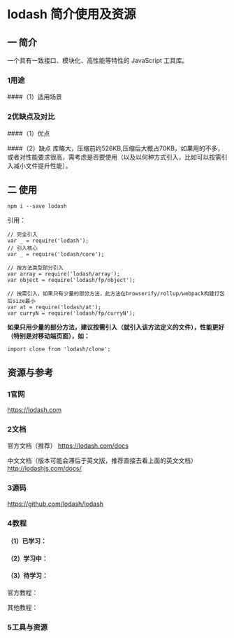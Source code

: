 # lodash 简介使用及资源

## 一 简介
一个具有一致接口、模块化、高性能等特性的 JavaScript 工具库。

### 1用途
####（1）适用场景


### 2优缺点及对比
####（1）优点

####（2）缺点
库略大，压缩前约526KB,压缩后大概占70KB，如果用的不多，或者对性能要求很高，需考虑是否要使用（以及以何种方式引入，比如可以按需引入减小文件提升性能）。

## 二 使用


```
npm i --save lodash
```

引用：


```
// 完全引入
var _ = require('lodash');
// 引入核心
var _ = require('lodash/core');

// 按方法类型部分引入
var array = require('lodash/array');
var object = require('lodash/fp/object');

// 按需引入，如果只有少量的部分方法，此方法在browserify/rollup/webpack构建打包后size最小
var at = require('lodash/at');
var curryN = require('lodash/fp/curryN');
```

**如果只用少量的部分方法，建议按需引入（就引入该方法定义的文件），性能更好（特别是对移动端页面），如：**

```
import clone from 'lodash/clone';
```



## 资源与参考

### 1官网
https://lodash.com

### 2文档
官方文档（推荐）
https://lodash.com/docs

中文文档（版本可能会滞后于英文版，推荐直接去看上面的英文文档）
http://lodashjs.com/docs/

### 3源码
https://github.com/lodash/lodash

### 4教程
#### （1）已学习：


#### （2）学习中：


#### （3）待学习：
官方教程：

其他教程：

### 5工具与资源



